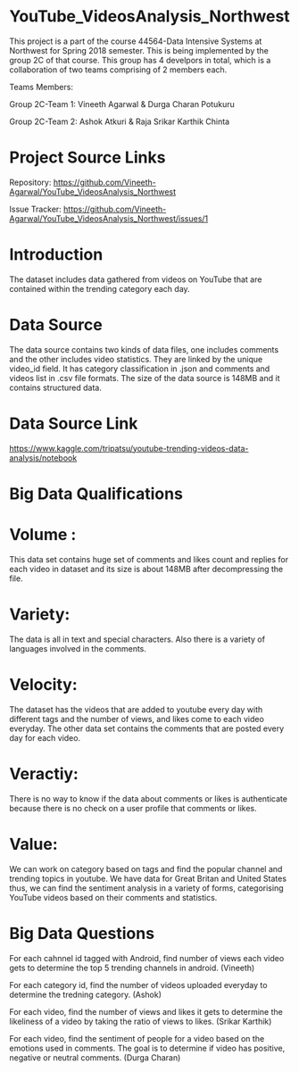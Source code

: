 # YouTube_VideosAnalysis_Northwest
This project is a part of the course 44564-Data Intensive Systems at Northwest for Spring 2018 semester. This is being implemented by the group 2C of that course. This group has 4 develpors in total, which is a collaboration of two teams comprising of 2 members each. 

Teams Members:

Group 2C-Team 1: Vineeth Agarwal & Durga Charan Potukuru

Group 2C-Team 2: Ashok Atkuri & Raja Srikar Karthik Chinta

# Project Source Links
Repository: https://github.com/Vineeth-Agarwal/YouTube_VideosAnalysis_Northwest

Issue Tracker: https://github.com/Vineeth-Agarwal/YouTube_VideosAnalysis_Northwest/issues/1

# Introduction
The dataset includes data gathered from videos on YouTube that are contained within the trending category each day.

# Data Source
The data source contains two kinds of data files, one includes comments and the other includes video statistics. They are linked by the unique video_id field. It has category classification in .json and comments and videos list in .csv file formats.
The size of the data source is 148MB and it contains structured data.

# Data Source Link
https://www.kaggle.com/tripatsu/youtube-trending-videos-data-analysis/notebook

# Big Data Qualifications
# Volume : 
This data set contains huge set of comments and likes count and replies for each video in dataset and its size is about 148MB after decompressing the file.

# Variety: 
The data is all in text and special characters. Also there is a variety of languages involved in the comments. 

# Velocity: 
The dataset has the videos that are added to youtube every day with different tags and the number of views, and likes come to each video everyday. The other data set contains the comments that are posted every day for each video.

# Veractiy: 
There is no way to know if the data about comments or likes is authenticate because there is no check on a user profile that comments or likes.

# Value:
We can work on category based on tags and find the popular channel and trending topics in youtube. We have data for Great Britan and United States thus, we can find the sentiment analysis in a variety of forms, categorising YouTube videos based on their comments and statistics.

# Big Data Questions
For each cahnnel id tagged with Android, find number of views each video gets to determine the top 5 trending channels in android. (Vineeth)

For each category id, find the number of videos uploaded everyday to determine the tredning category. (Ashok)

For each video, find the number of views and likes it gets to determine the likeliness of a video by taking the ratio of views to likes. (Srikar Karthik)

For each video, find the sentiment of people for a video based on the emotions used in comments. The goal is to determine if video has positive, negative or neutral comments. (Durga Charan)
